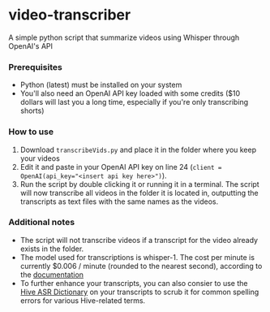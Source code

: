 # video-transcriber
A simple python script that summarize videos using Whisper through OpenAI's API

### Prerequisites
- Python (latest) must be installed on your system
- You'll also need an OpenAI API key loaded with some credits ($10 dollars will last you a long time, especially if you're only transcribing shorts)

### How to use
1. Download ``transcribeVids.py`` and place it in the folder where you keep your videos
2. Edit it and paste in your OpenAI API key on line 24 (``client = OpenAI(api_key="<insert api key here>")``).
3. Run the script by double clicking it or running it in a terminal. The script will now transcribe all videos in the folder it is located in, outputting the transcripts as text files with the same names as the videos.

### Additional notes
- The script will not transcribe videos if a transcript for the video already exists in the folder.
- The model used for transcriptions is whisper-1. The cost per minute is currently $0.006 / minute (rounded to the nearest second), according to the [documentation](https://openai.com/api/pricing/)
- To further enhance your transcripts, you can also consier to use the [Hive ASR Dictionary](https://github.com/mp-hive/Hive-ASR-Dictionary) on your transcripts to scrub it for common spelling errors for various Hive-related terms.
